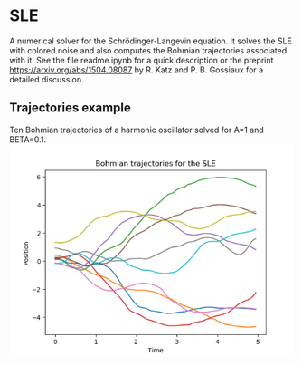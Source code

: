 # SLE

A numerical solver for the Schrödinger-Langevin equation. It solves the SLE with colored noise and also computes the Bohmian trajectories associated with it.
See the file readme.ipynb for a quick description or the preprint https://arxiv.org/abs/1504.08087 by R. Katz and P. B. Gossiaux for a detailed discussion.

## Trajectories example
Ten Bohmian trajectories of a harmonic oscillator solved for A=1 and BETA=0.1.
![](test_traj.png)
